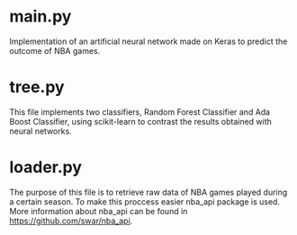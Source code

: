 # main.py
Implementation of an artificial neural network made on Keras to predict the outcome of NBA games. 

# tree.py
This file implements two classifiers, Random Forest Classifier and Ada Boost Classifier, using scikit-learn to contrast the results obtained with neural networks.

# loader.py
The purpose of this file is to retrieve raw data of NBA games played during a certain season. To make this proccess easier nba_api package is used. 
More information about nba_api can be found in https://github.com/swar/nba_api.
